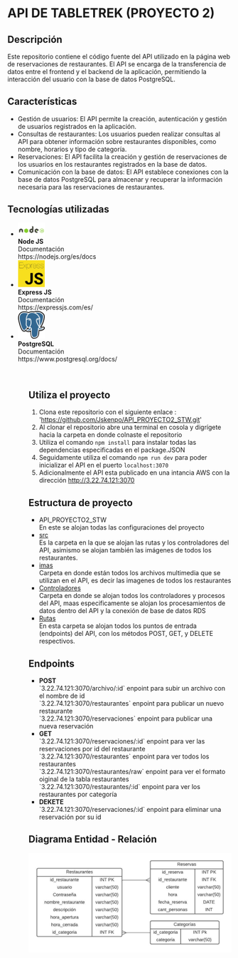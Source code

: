 
# API DE TABLETREK (PROYECTO 2)

## Descripción
Este repositorio contiene el código fuente del API utilizado en la página web de reservaciones de restaurantes. El API se encarga de la transferencia de datos entre el frontend y el backend de la aplicación, permitiendo la interacción del usuario con la base de datos PostgreSQL.

## Características

- Gestión de usuarios: El API permite la creación, autenticación y gestión de usuarios registrados en la aplicación.
- Consultas de restaurantes: Los usuarios pueden realizar consultas al API para obtener información sobre restaurantes disponibles, como nombre, horarios y tipo de categoría.
- Reservaciones: El API facilita la creación y gestión de reservaciones de los usuarios en los restaurantes registrados en la base de datos.
- Comunicación con la base de datos: El API establece conexiones con la base de datos PostgreSQL para almacenar y recuperar la información necesaria para las reservaciones de restaurantes.


## Tecnologías utilizadas

<ul>
    <li>
        <img src="./src/imas/node.jpg" style= "width: 60px; height: auto;"/> 
        <br>
        <b>Node JS</b>
        <br>
        Documentación 
        <br>
        https://nodejs.org/es/docs
    </li>
    <li>
        <img src="./src/imas/ExpressJS.jpg" style= "width: 60px; height: auto;"/> 
        <br>
        <b>Express JS</b>
        <br>
        Documentación 
        <br>
        https://expressjs.com/es/
    </li>
    <li>
        <img src="./src/imas/postgres.png" style= "width: 60px; height: auto;"/> 
        <br>
        <b>PostgreSQL</b>
        <br>
        Documentación 
        <br>
        https://www.postgresql.org/docs/
    </li>
<ul>
 <br>

## Utiliza el proyecto
1. Clona este repositorio con el siguiente enlace : 'https://github.com/Jskenpo/API_PROYECTO2_STW.git'
    <br>
2. Al clonar el repositorio abre una terminal en cosola y digrígete hacia la carpeta en donde colnaste el repositorio 
    <br>
3. Utiliza el comando `npm install` para instalar todas las dependencias especificadas en el package.JSON
    <br>
4. Seguidamente utiliza el comando `npm run dev` para poder inicializar el API en el puerto `localhost:3070`
    <br>
5. Adicionalmente el API esta publicado en una intancia AWS con la dirección http://3.22.74.121:3070


## Estructura de proyecto
  <ul>
      <li>
          API_PROYECTO2_STW
          <br>
          En este se alojan todas las configuraciones del proyecto     
      </li>
      <li>
          <a href='./src'>src</a>
          <br>
          Es la carpeta en la que se alojan las rutas y los controladores del API, asimismo se alojan también las imágenes de todos los restaurantes.
      </li>
      <li>
          <a href='./src/imas'>imas</a>
          <br>
          Carpeta en donde están todos los archivos multimedia que se utilizan en el API, es decir las imagenes de todos los restaurantes 
      </li>
      <li>
          <a href='./src/controllers'>Controladores</a>
          <br>
          Carpeta en donde se alojan todos los controladores y procesos del API, maas especificamente se alojan los procesamientos de datos dentro del API y la conexión de base de datos RDS
      </li>
      <li>
          <a href='./src/routes'>Rutas</a>
          <br>
          En esta carpeta se alojan todos los puntos de entrada (endpoints) del API, con los métodos POST, GET, y DELETE respectivos.
      </li>
  </ul>

  ## Endpoints
  <ul>
      <li>
        <b>POST</b>
          <br>
          `3.22.74.121:3070/archivo/:id` enpoint para subir un archivo con el nombre de id
          <br>
          `3.22.74.121:3070/restaurantes` enpoint para publicar un nuevo restaurante 
          <br>
          `3.22.74.121:3070/reservaciones`  enpoint para publicar una nueva reservación
      </li>
      <li>
          <b>GET</b>
          <br>
          `3.22.74.121:3070/reservaciones/:id` enpoint para ver las reservaciones por id del restaurante
          <br>
          `3.22.74.121:3070/restaurantes`  enpoint para ver todos los restaurantes 
          <br>
          `3.22.74.121:3070/restaurantes/raw`  enpoint para ver el formato oiginal de la tabla restaurantes
          <br>
          `3.22.74.121:3070/restaurantes/:id`  enpoint para ver los restaurantes por categoría
      </li>
      <li>
          <b>DEKETE</b>
          <br>
          `3.22.74.121:3070/reservaciones/:id` enpoint para eliminar una reservación por su id
      </li>
  </ul>
    
 ## Diagrama Entidad - Relación
 <img src="./src/imas/ER_P2_STW.jpeg"/>


